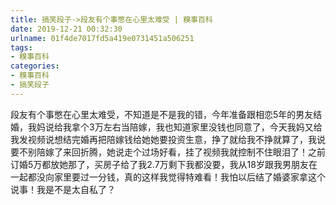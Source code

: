 ```yaml
---
title: 搞笑段子->段友有个事憋在心里太难受 | 糗事百科
date: 2019-12-21 00:32:30
urlname: 01f4de7017fd5a419e0731451a506251
tags: 
- 糗事百科
categories:
- 糗事百科
- 搞笑段子
---
```

段友有个事憋在心里太难受，不知道是不是我的错，今年准备跟相恋5年的男友结婚，我妈说给我拿个3万左右当陪嫁，我也知道家里没钱也同意了，今天我妈又给我发视频说想结完婚再把陪嫁钱给她她要投资生意，挣了就给我不挣就算了，我说要不别陪嫁了来回折腾，她说走个过场好看，挂了视频我就控制不住眼泪了！之前订婚5万都放她那了，买房子给了我2.7万剩下我都没要，我从18岁跟我男朋友在一起都没向家里要过一分钱，真的这样我觉得特难看！我怕以后结了婚婆家拿这个说事！我是不是太自私了？


